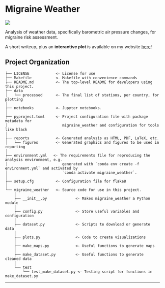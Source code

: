 # Migraine Weather

<a target="_blank" href="https://cookiecutter-data-science.drivendata.org/">
    <img src="https://img.shields.io/badge/CCDS-Project%20template-328F97?logo=cookiecutter" />
</a>

Analysis of weather data, specifically barometric air pressure changes, for migraine risk assessment.

A short writeup, plus an **interactive plot** is available on my website [here](https://www.paytonelyce.com/project/migraine_pressure/)!

## Project Organization

```
├── LICENSE            <- License for use
├── Makefile           <- Makefile with convenience commands
├── README.md          <- The top-level README for developers using this project.
├── data
│   └── processed      <- The final list of stations, per country, for plotting
│
├── notebooks          <- Jupyter notebooks.
│
├── pyproject.toml     <- Project configuration file with package metadata for
│                         migraine_weather and configuration for tools like black
│
├── reports            <- Generated analysis as HTML, PDF, LaTeX, etc.
│   └── figures        <- Generated graphics and figures to be used in reporting
│
├── environment.yml   <- The requirements file for reproducing the analysis environment, e.g.
│                         generated with `conda env create -f environment.yml` and activated by
│                         `conda activate migraine_weather`.
│
├── setup.cfg          <- Configuration file for flake8
│
└── migraine_weather   <- Source code for use in this project.
    │
    ├── __init__.py             <- Makes migraine_weather a Python module
    │
    ├── config.py               <- Store useful variables and configuration
    │
    ├── dataset.py              <- Scripts to download or generate data
    │
    ├── plots.py                <- Code to create visualizations
    │
    ├── make_maps.py            <- Useful functions to generate maps
    │
    ├── make_dataset.py         <- Useful functions to generate cleaned data
    │
    └── test                    
        └── test_make_dataset.py <- Testing script for functions in make_dataset.py
```

--------
